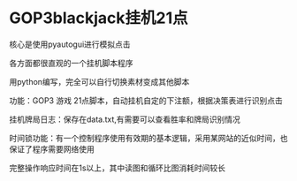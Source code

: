 # GOP3blackjack挂机21点
核心是使用pyautogui进行模拟点击

各方面都很直观的一个挂机脚本程序

用python编写，完全可以自行切换素材变成其他脚本

功能：GOP3 游戏 21点脚本，自动挂机自定的下注额，根据决策表进行识别点击

挂机牌局日志：保存在data.txt,有需要可以查看胜率和牌局识别情况

时间锁功能：有一个控制程序使用有效期的基本逻辑，采用某网站的近似时间，也保证了程序需要网络使用

完整操作响应时间在1s以上，其中读图和循环比图消耗时间较长
